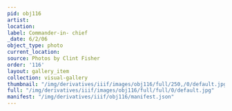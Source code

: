 ```yaml
---
pid: obj116
artist: 
location: 
label: Commander-in- chief
_date: 6/2/06
object_type: photo
current_location: 
source: Photos by Clint Fisher
order: '116'
layout: gallery_item
collection: visual-gallery
thumbnail: "/img/derivatives/iiif/images/obj116/full/250,/0/default.jpg"
full: "/img/derivatives/iiif/images/obj116/full/full/0/default.jpg"
manifest: "/img/derivatives/iiif/obj116/manifest.json"
---
```

